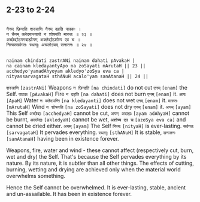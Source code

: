 ## 2-23 to 2-24


```shloka-sa

नैनम् छिन्दति शस्त्राणि नैनम् दहति पावकः ।
न चैनम् क्लेदयन्त्यापो न शोषयति मारुतः ॥ २३ ॥
अच्छेद्योऽयमदाह्योयम् अक्लेद्योऽशोष्य एव च ।
नित्यस्सर्वगतः स्थाणुः अचलोऽयम् सनातनः ॥ २४ ॥

```
```shloka-sa-hk

nainam chindati zastrANi nainam dahati pAvakaH |
na cainam kledayantyApo na zoSayati mArutaH || 23 ||
acchedyo'yamadAhyoyam akledyo'zoSya eva ca |
nityassarvagataH sthANuH acalo'yam sanAtanaH || 24 ||

```
`शस्त्राणि` `[zastrANi]` Weapons `न छिन्दति` `[na chindati]` do not cut `एनम्` `[enam]` the Self. `पावकः` `[pAvakaH]` Fire `न दहति` `[na dahati]` does not burn `एनम्` `[enam]` it. `आपः` `[ApaH]` Water `न क्लेदयन्ति` `[na kledayanti]` does not wet `एनम्` `[enam]` it. `मारुतः` `[mArutaH]` Wind `न शोषयति` `[na zoSayati]` does not dry `एनम्` `[enam]` it.
`अयम्` `[ayam]` This Self `अच्छेद्यः` `[acchedyaH]` cannot be cut, `अयम् अदाह्यः` `[ayam adAhyaH]` cannot be burnt, `अक्लेद्यः` `[akledyaH]` cannot be wet, `अशोष्य एव च` `[azoSya eva ca]` and cannot be dried either. `अयम्` `[ayam]` The Self `नित्यः` `[nityaH]` is ever-lasting. `सर्वगतः` `[sarvagataH]` It pervades everything. `स्थाणुः` `[sthANuH]` It is stable, `सनातनः` `[sanAtanaH]` having been in existence forever.

Weapons, fire, water and wind - these cannot affect (respectively cut, burn, wet and dry) the Self. That's because the Self pervades everything by its nature. By its nature, it is subtler than all other things. The effects of cutting, burning, wetting and drying are achieved only when the material world overwhelms something. 

Hence the Self cannot be overwhelmed. It is ever-lasting, stable, ancient and un-assailable. It has been in existence forever.


